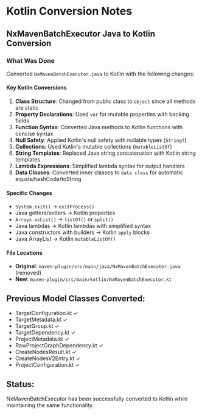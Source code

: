 # Kotlin Conversion Notes

## NxMavenBatchExecutor Java to Kotlin Conversion

### What Was Done

Converted `NxMavenBatchExecutor.java` to Kotlin with the following changes:

#### Key Kotlin Conversions

1. **Class Structure**: Changed from public class to `object` since all methods are static
2. **Property Declarations**: Used `var` for mutable properties with backing fields
3. **Function Syntax**: Converted Java methods to Kotlin functions with concise syntax
4. **Null Safety**: Applied Kotlin's null safety with nullable types (`String?`)
5. **Collections**: Used Kotlin's mutable collections (`mutableListOf`)
6. **String Templates**: Replaced Java string concatenation with Kotlin string templates
7. **Lambda Expressions**: Simplified lambda syntax for output handlers
8. **Data Classes**: Converted inner classes to `data class` for automatic equals/hashCode/toString

#### Specific Changes

- `System.exit()` → `exitProcess()`
- Java getters/setters → Kotlin properties
- `Arrays.asList()` → `listOf()` or `split()`
- Java lambdas → Kotlin lambdas with simplified syntax
- Java constructors with builders → Kotlin `apply` blocks
- Java ArrayList → Kotlin `mutableListOf()`

#### File Locations

- **Original**: `maven-plugin/src/main/java/NxMavenBatchExecutor.java` (removed)
- **New**: `maven-plugin/src/main/kotlin/NxMavenBatchExecutor.kt`

## Previous Model Classes Converted:
- TargetConfiguration.kt ✓
- TargetMetadata.kt ✓  
- TargetGroup.kt ✓
- TargetDependency.kt ✓
- ProjectMetadata.kt ✓
- RawProjectGraphDependency.kt ✓
- CreateNodesResult.kt ✓
- CreateNodesV2Entry.kt ✓
- ProjectConfiguration.kt ✓

## Status:
NxMavenBatchExecutor has been successfully converted to Kotlin while maintaining the same functionality.